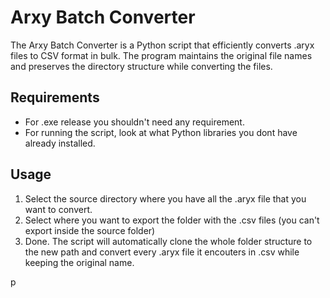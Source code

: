 # Arxy Batch Converter

The Arxy Batch Converter is a Python script that efficiently converts .aryx files to CSV format in bulk. The program maintains the original file names and preserves the directory structure while converting the files.

## Requirements
- For .exe release you shouldn't need any requirement.
- For running the script, look at what Python libraries you dont have already installed.

## Usage
1. Select the source directory where you have all the .aryx file that you want to convert.
2. Select where you want to export the folder with the .csv files (you can't export inside the source folder)
3. Done. The script will automatically clone the whole folder structure to the new path and convert every .aryx file it encouters in .csv while keeping the original name.

p